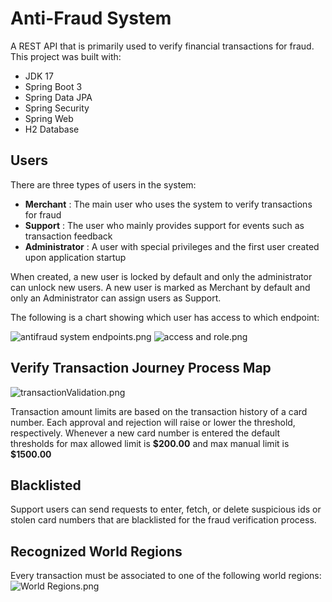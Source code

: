 # Anti-Fraud System
A REST API that is primarily used to verify financial transactions for fraud. This project was built with:
- JDK 17
- Spring Boot 3
- Spring Data JPA
- Spring Security
- Spring Web
- H2 Database


## Users
There are three types of users in the system:
- <b>Merchant</b> : The main user who uses the system to verify transactions for fraud 
- <b>Support</b> : The user who mainly provides support for events such as transaction feedback
- <b>Administrator</b> : A user with special privileges and the first user created upon application startup 

<p>When created, a new user is locked by default and only the administrator can unlock new users. A new user 
is marked as Merchant by default and only an Administrator can assign users as Support.</p>

The following is a chart showing which user has access to which endpoint:

![antifraud system endpoints.png](..%2F..%2FDiagrams%2Fantifraud%20system%20endpoints.png)
![access and role.png](..%2F..%2FDiagrams%2Faccess%20and%20role.png)

## Verify Transaction Journey Process Map
![transactionValidation.png](..%2F..%2FDiagrams%2FtransactionValidation.png)

<p>Transaction amount limits are based on the transaction history of a card number. Each approval and rejection 
will raise or lower the threshold, respectively. Whenever a new card number is entered the default 
thresholds for max allowed limit is <b>$200.00</b> and max manual limit is <b>$1500.00</b></p> 

## Blacklisted
Support users can send requests to enter, fetch, or delete suspicious ids or stolen card numbers that are 
blacklisted for the fraud verification process.

## Recognized World Regions
Every transaction must be associated to one of the following world regions:
![World Regions.png](..%2F..%2FDiagrams%2FWorld%20Regions.png)